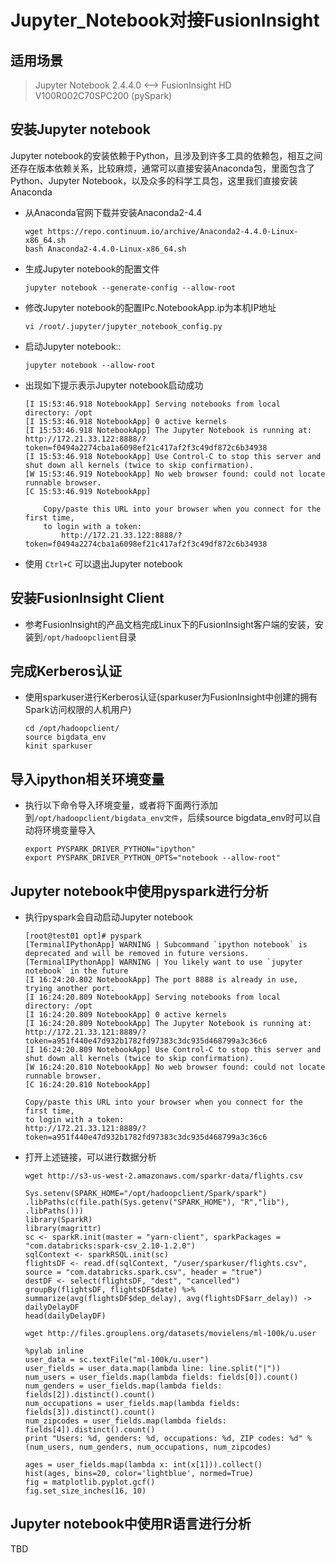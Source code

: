 # Jupyter_Notebook对接FusionInsight

## 适用场景

> Jupyter Notebook 2.4.4.0 <--> FusionInsight HD V100R002C70SPC200 (pySpark)

## 安装Jupyter notebook

Jupyter notebook的安装依赖于Python，且涉及到许多工具的依赖包，相互之间还存在版本依赖关系，比较麻烦，通常可以直接安装Anaconda包，里面包含了Python、Jupyter Notebook，以及众多的科学工具包，这里我们直接安装Anaconda

* 从Anaconda官网下载并安装Anaconda2-4.4
  ```
  wget https://repo.continuum.io/archive/Anaconda2-4.4.0-Linux-x86_64.sh
  bash Anaconda2-4.4.0-Linux-x86_64.sh
  ```

* 生成Jupyter notebook的配置文件
  ```
  jupyter notebook --generate-config --allow-root
  ```

* 修改Jupyter notebook的配置IPc.NotebookApp.ip为本机IP地址
  ```
  vi /root/.jupyter/jupyter_notebook_config.py
  ```

* 启动Jupyter notebook::
  ```
  jupyter notebook --allow-root
  ```

* 出现如下提示表示Jupyter notebook启动成功
  ```
  [I 15:53:46.918 NotebookApp] Serving notebooks from local directory: /opt
  [I 15:53:46.918 NotebookApp] 0 active kernels
  [I 15:53:46.918 NotebookApp] The Jupyter Notebook is running at: http://172.21.33.122:8888/?token=f0494a2274cba1a6098ef21c417af2f3c49df872c6b34938
  [I 15:53:46.918 NotebookApp] Use Control-C to stop this server and shut down all kernels (twice to skip confirmation).
  [W 15:53:46.919 NotebookApp] No web browser found: could not locate runnable browser.
  [C 15:53:46.919 NotebookApp]

      Copy/paste this URL into your browser when you connect for the first time,
      to login with a token:
          http://172.21.33.122:8888/?token=f0494a2274cba1a6098ef21c417af2f3c49df872c6b34938
  ```

* 使用 ``Ctrl+C`` 可以退出Jupyter notebook

## 安装FusionInsight Client

* 参考FusionInsight的产品文档完成Linux下的FusionInsight客户端的安装，安装到`/opt/hadoopclient`目录

## 完成Kerberos认证

* 使用sparkuser进行Kerberos认证(sparkuser为FusionInsight中创建的拥有Spark访问权限的人机用户)
  ```
  cd /opt/hadoopclient/
  source bigdata_env
  kinit sparkuser
  ```

## 导入ipython相关环境变量

* 执行以下命令导入环境变量，或者将下面两行添加到`/opt/hadoopclient/bigdata_env文件`，后续source bigdata_env时可以自动将环境变量导入
  ```
  export PYSPARK_DRIVER_PYTHON="ipython"
  export PYSPARK_DRIVER_PYTHON_OPTS="notebook --allow-root"
  ```

## Jupyter notebook中使用pyspark进行分析

* 执行pyspark会自动启动Jupyter notebook
  ```
  [root@test01 opt]# pyspark
  [TerminalIPythonApp] WARNING | Subcommand `ipython notebook` is deprecated and will be removed in future versions.
  [TerminalIPythonApp] WARNING | You likely want to use `jupyter notebook` in the future
  [I 16:24:20.802 NotebookApp] The port 8888 is already in use, trying another port.
  [I 16:24:20.809 NotebookApp] Serving notebooks from local directory: /opt
  [I 16:24:20.809 NotebookApp] 0 active kernels
  [I 16:24:20.809 NotebookApp] The Jupyter Notebook is running at: http://172.21.33.121:8889/?token=a951f440e47d932b1782fd97383c3dc935d468799a3c36c6
  [I 16:24:20.809 NotebookApp] Use Control-C to stop this server and shut down all kernels (twice to skip confirmation).
  [W 16:24:20.810 NotebookApp] No web browser found: could not locate runnable browser.
  [C 16:24:20.810 NotebookApp]

  Copy/paste this URL into your browser when you connect for the first time,
  to login with a token:
  http://172.21.33.121:8889/?token=a951f440e47d932b1782fd97383c3dc935d468799a3c36c6
  ```

* 打开上述链接，可以进行数据分析
  ```
  wget http://s3-us-west-2.amazonaws.com/sparkr-data/flights.csv
  ```

  ```
  Sys.setenv(SPARK_HOME="/opt/hadoopclient/Spark/spark")
  .libPaths(c(file.path(Sys.getenv("SPARK_HOME"), "R","lib"), .libPaths()))
  library(SparkR)
  library(magrittr)
  sc <- sparkR.init(master = "yarn-client", sparkPackages = "com.databricks:spark-csv_2.10-1.2.0")
  sqlContext <- sparkRSQL.init(sc)
  flightsDF <- read.df(sqlContext, "/user/sparkuser/flights.csv", source = "com.databricks.spark.csv", header = "true")  
  destDF <- select(flightsDF, "dest", "cancelled")
  groupBy(flightsDF, flightsDF$date) %>%
  summarize(avg(flightsDF$dep_delay), avg(flightsDF$arr_delay)) -> dailyDelayDF
  head(dailyDelayDF)
  ```

  ```
  wget http://files.grouplens.org/datasets/movielens/ml-100k/u.user
  ```

  ```
  %pylab inline
  user_data = sc.textFile("ml-100k/u.user")
  user_fields = user_data.map(lambda line: line.split("|"))
  num_users = user_fields.map(lambda fields: fields[0]).count()
  num_genders = user_fields.map(lambda fields: fields[2]).distinct().count()
  num_occupations = user_fields.map(lambda fields: fields[3]).distinct().count()
  num_zipcodes = user_fields.map(lambda fields: fields[4]).distinct().count()
  print "Users: %d, genders: %d, occupations: %d, ZIP codes: %d" % (num_users, num_genders, num_occupations, num_zipcodes)

  ages = user_fields.map(lambda x: int(x[1])).collect()
  hist(ages, bins=20, color='lightblue', normed=True)
  fig = matplotlib.pyplot.gcf()
  fig.set_size_inches(16, 10)
  ```

## Jupyter notebook中使用R语言进行分析

  TBD
